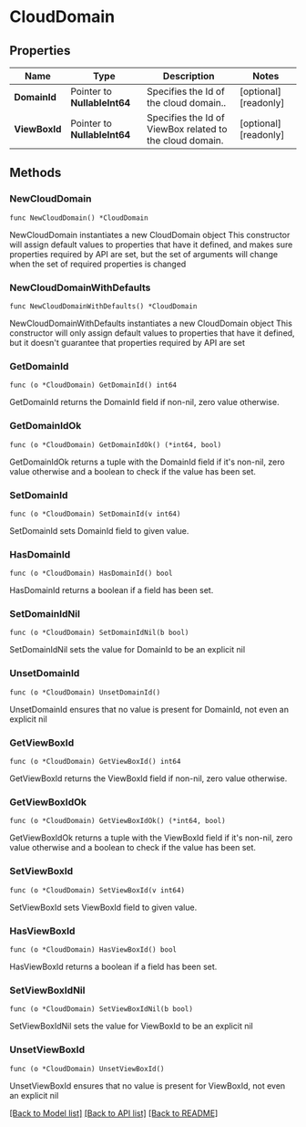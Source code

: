 # CloudDomain

## Properties

Name | Type | Description | Notes
------------ | ------------- | ------------- | -------------
**DomainId** | Pointer to **NullableInt64** | Specifies the Id of the cloud domain.. | [optional] [readonly] 
**ViewBoxId** | Pointer to **NullableInt64** | Specifies the Id of ViewBox related to the cloud domain. | [optional] [readonly] 

## Methods

### NewCloudDomain

`func NewCloudDomain() *CloudDomain`

NewCloudDomain instantiates a new CloudDomain object
This constructor will assign default values to properties that have it defined,
and makes sure properties required by API are set, but the set of arguments
will change when the set of required properties is changed

### NewCloudDomainWithDefaults

`func NewCloudDomainWithDefaults() *CloudDomain`

NewCloudDomainWithDefaults instantiates a new CloudDomain object
This constructor will only assign default values to properties that have it defined,
but it doesn't guarantee that properties required by API are set

### GetDomainId

`func (o *CloudDomain) GetDomainId() int64`

GetDomainId returns the DomainId field if non-nil, zero value otherwise.

### GetDomainIdOk

`func (o *CloudDomain) GetDomainIdOk() (*int64, bool)`

GetDomainIdOk returns a tuple with the DomainId field if it's non-nil, zero value otherwise
and a boolean to check if the value has been set.

### SetDomainId

`func (o *CloudDomain) SetDomainId(v int64)`

SetDomainId sets DomainId field to given value.

### HasDomainId

`func (o *CloudDomain) HasDomainId() bool`

HasDomainId returns a boolean if a field has been set.

### SetDomainIdNil

`func (o *CloudDomain) SetDomainIdNil(b bool)`

 SetDomainIdNil sets the value for DomainId to be an explicit nil

### UnsetDomainId
`func (o *CloudDomain) UnsetDomainId()`

UnsetDomainId ensures that no value is present for DomainId, not even an explicit nil
### GetViewBoxId

`func (o *CloudDomain) GetViewBoxId() int64`

GetViewBoxId returns the ViewBoxId field if non-nil, zero value otherwise.

### GetViewBoxIdOk

`func (o *CloudDomain) GetViewBoxIdOk() (*int64, bool)`

GetViewBoxIdOk returns a tuple with the ViewBoxId field if it's non-nil, zero value otherwise
and a boolean to check if the value has been set.

### SetViewBoxId

`func (o *CloudDomain) SetViewBoxId(v int64)`

SetViewBoxId sets ViewBoxId field to given value.

### HasViewBoxId

`func (o *CloudDomain) HasViewBoxId() bool`

HasViewBoxId returns a boolean if a field has been set.

### SetViewBoxIdNil

`func (o *CloudDomain) SetViewBoxIdNil(b bool)`

 SetViewBoxIdNil sets the value for ViewBoxId to be an explicit nil

### UnsetViewBoxId
`func (o *CloudDomain) UnsetViewBoxId()`

UnsetViewBoxId ensures that no value is present for ViewBoxId, not even an explicit nil

[[Back to Model list]](../README.md#documentation-for-models) [[Back to API list]](../README.md#documentation-for-api-endpoints) [[Back to README]](../README.md)



